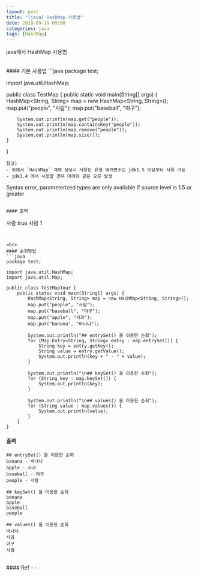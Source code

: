 ```yaml
---
layout: post
title: "[java] HashMap 사용법"
date: 2018-09-19 09:00
categories: java
tags: [HashMap]
---
```

java에서 HashMap 사용법

<br>
#### 기본 사용법
```java
package test;

import java.util.HashMap;

public class TestMap {
    public static void main(String[] args) {
        HashMap<String, String> map = new HashMap<String, String>();
        map.put("people", "사람");
        map.put("baseball", "야구");

        System.out.println(map.get("people"));
        System.out.println(map.containsKey("people"));
        System.out.println(map.remove("people"));
        System.out.println(map.size());
    }
}
```
참고)
- 위에서 `HashMap` 객체 생성시 사용된 유형 매개변수는 jdk1.5 이상부터 사용 가능
- jdk1.4 에서 사용할 경우 아래와 같은 오류 발생
```
Syntax error, parameterized types are only available if source level is 1.5 or greater
```

#### 출력
```
사람
true
사람
1
```


<br>
#### 순회방법
```java
package test;

import java.util.HashMap;
import java.util.Map;

public class TestMapTour {
    public static void main(String[] args) {
        HashMap<String, String> map = new HashMap<String, String>();
        map.put("people", "사람");
        map.put("baseball", "야구");
        map.put("apple", "사과");
        map.put("banana", "바나나");

        System.out.println("## entrySet() 을 이용한 순회");
        for (Map.Entry<String, String> entry : map.entrySet()) {
            String key = entry.getKey();
            String value = entry.getValue();
            System.out.println(key + " - " + value);
        }
        
        System.out.println("\n## keySet() 을 이용한 순회");
        for (String key : map.keySet()) {
            System.out.println(key);
        }        
        
        System.out.println("\n## values() 을 이용한 순회");
        for (String value : map.values()) {
            System.out.println(value);
        }         
    }
}
```

#### 출력
```
## entrySet() 을 이용한 순회
banana - 바나나
apple - 사과
baseball - 야구
people - 사람

## keySet() 을 이용한 순회
banana
apple
baseball
people

## values() 을 이용한 순회
바나나
사과
야구
사람
```


<br>
#### Ref
- <https://wikidocs.net/208>
- <http://starblood.tistory.com/entry/Map-HashMap-순회하기>
